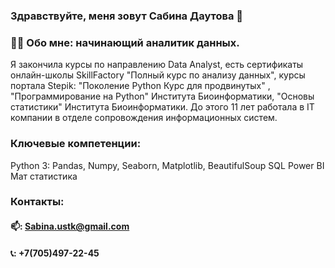 ### Здравствуйте, меня зовут Сабина Даутова  👋

<!--
**SabinaDDD/SabinaDDD** is a ✨ _special_ ✨ repository because its `README.md` (this file) appears on your GitHub profile.

Here are some ideas to get you started:

- 🔭 I’m currently working on ...
- 🌱 I’m currently learning ...
- 👯 I’m looking to collaborate on ...
- 🤔 I’m looking for help with ...
- 💬 Ask me about ...
- 📫 How to reach me: ...
- 😄 Pronouns: ...
- ⚡ Fun fact: ...
-->
### :woman_technologist: Обо мне: начинающий аналитик данных.
Я закончила курсы по направлению Data Analyst, есть сертификаты онлайн-школы SkillFactory "Полный курс по анализу данных", курсы портала Stepik: "Поколение Python Курс для продвинутых" , "Программирование на Python" Института Биоинформатики, "Основы статистики" Института Биоинформатики. До этого 11 лет работала в IT компании в отделе сопровождения информационных систем.

### Ключевые компетенции:
  Python 3: Pandas, Numpy, Seaborn, Matplotlib, BeautifulSoup
  SQL
  Power BI
  Мат статистика 
### Контакты:
#### 📫: Sabina.ustk@gmail.com
#### 📞: +7(705)497-22-45

